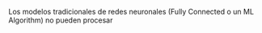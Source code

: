 Los modelos tradicionales de redes neuronales (Fully Connected o un ML Algorithm) no pueden procesar 